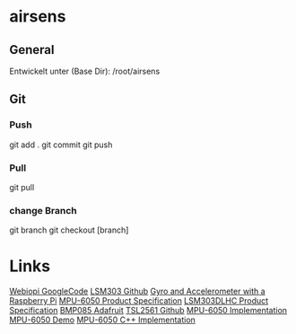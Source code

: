 airsens
=======


## General
Entwickelt unter (Base Dir): /root/airsens

## Git
### Push
git add .
git commit
git push

### Pull
git pull

### change Branch
git branch
git checkout [branch]


# Links
[Webiopi GoogleCode](http://code.google.com/p/webiopi/wiki/INSTALL)
[LSM303 Github](https://github.com/pololu/MinIMU-9-Arduino-AHRS)
[Gyro and Accelerometer with a Raspberry Pi](http://marks-space.com/2013/04/29/guide-to-interfacing-a-gyro-and-accelerometer-with-a-raspberry-pi/)
[MPU-6050 Product Specification](http://www.invensense.com/mems/gyro/documents/PS-MPU-6000A.pdf)
[LSM303DLHC Product Specification](http://www.adafruit.com/datasheets/LSM303DLHC.PDF)
[BMP085 Adafruit](http://learn.adafruit.com/using-the-bmp085-with-raspberry-pi/overview)
[TSL2561 Github](https://github.com/janheise/TSL2561)
[MPU-6050 Implementation](http://www.varesano.net/blog/fabio/initial-tests-freeimu-v04-and-mpu6050)
[MPU-6050 Demo](https://github.com/bzerk/MPU6050_DMP_6_axis_demo_)
[MPU-6050 C++ Implementation](https://github.com/cTn-dev/RPi-Phoenix/blob/master/arduino/MPU6050.cpp)

